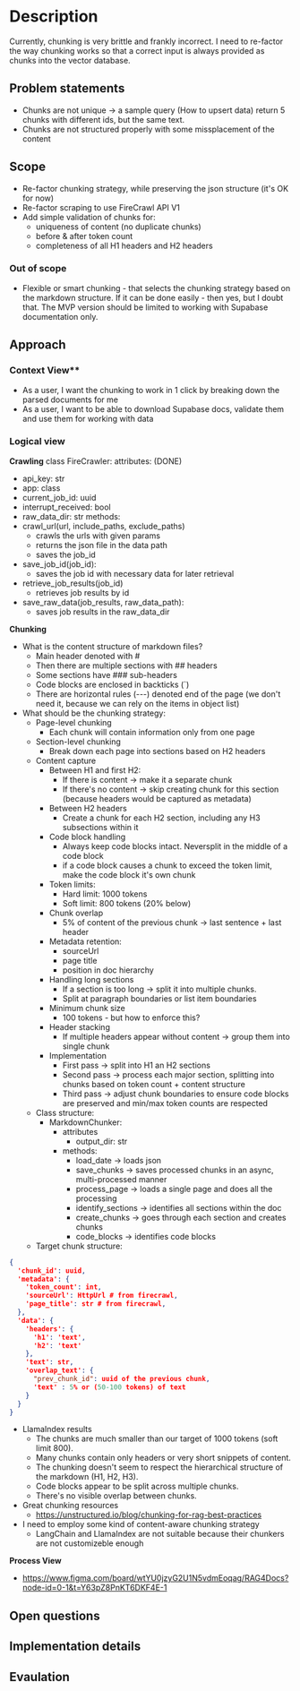 # Description
Currently, chunking is very brittle and frankly incorrect. I need to re-factor the way chunking works so that a
correct input is always provided as chunks into the vector database.

## Problem statements
- Chunks are not unique -> a sample query (How to upsert data) return 5 chunks with different ids, but the same text.
- Chunks are not structured properly with some missplacement of the content

## Scope
- Re-factor chunking strategy, while preserving the json structure (it's OK for now)
- Re-factor scraping to use FireCrawl API V1
- Add simple validation of chunks for:
  - uniqueness of content (no duplicate chunks)
  - before & after token count
  - completeness of all H1 headers and H2 headers

### Out of scope
- Flexible or smart chunking - that selects the chunking strategy based on the markdown structure. If it can be done
  easily - then yes, but I doubt that. The MVP version should be limited to working with Supabase documentation only.

## Approach
### Context View**
- As a user, I want the chunking to work in 1 click by breaking down the parsed documents for me
- As a user, I want to be able to download Supabase docs, validate them and use them for working with data

### Logical view
**Crawling**
class FireCrawler:
attributes: (DONE)
- api_key: str
- app: class
- current_job_id: uuid
- interrupt_received: bool
- raw_data_dir: str
methods:
- crawl_url(url, include_paths, exclude_paths)
  - crawls the urls with given params
  - returns the json file in the data path
  - saves the job_id
- save_job_id(job_id):
  - saves the job id with necessary data for later retrieval
- retrieve_job_results(job_id)
  - retrieves job results by id
- save_raw_data(job_results, raw_data_path):
  - saves job results in the raw_data_dir

**Chunking**
- What is the content structure of markdown files?
  - Main header denoted with #
  - Then there are multiple sections with ## headers
  - Some sections have ### sub-headers
  - Code blocks are enclosed in backticks (`)
  - There are horizontal rules (---) denoted end of the page (we don't need it, because we can rely on the items in
    object list)
- What should be the chunking strategy:
  - Page-level chunking
    - Each chunk will contain information only from one page
  - Section-level chunking
    - Break down each page into sections based on H2 headers
  - Content capture
    - Between H1 and first H2:
      - If there is content -> make it a separate chunk
      - If there's no content -> skip creating chunk for this section (because headers would be captured as metadata)
    - Between H2 headers
      - Create a chunk for each H2 section, including any H3 subsections within it
    - Code block handling
      - Always keep code blocks intact. Neversplit in the middle of a code block
      - if a code block causes a chunk to exceed the token limit, make the code block it's own chunk
    - Token limits:
      - Hard limit: 1000 tokens
      - Soft limit: 800 tokens (20% below)
    - Chunk overlap
      - 5% of content of the previous chunk -> last sentence + last header
    - Metadata retention:
      - sourceUrl
      - page title
      - position in doc hierarchy
    - Handling long sections
      - If a section is too long -> split it into multiple chunks.
      - Split at paragraph boundaries or list item boundaries
    - Minimum chunk size
      - 100 tokens - but how to enforce this?
    - Header stacking
      - If multiple headers appear without content -> group them into single chunk
    - Implementation
      - First pass -> split into H1 an H2 sections
      - Second pass -> process each major section, splitting into chunks based on token count + content structure
      - Third pass -> adjust chunk boundaries to ensure code blocks are preserved and min/max token counts are respected
  - Class structure:
    - MarkdownChunker:
      - attributes
        - output_dir: str
      - methods:
        - load_date -> loads json
        - save_chunks -> saves processed chunks in an async, multi-processed manner
        - process_page -> loads a single page and does all the processing
        - identify_sections -> identifies all sections within the doc
        - create_chunks -> goes through each section and creates chunks
        - code_blocks -> identifies code blocks
  - Target chunk structure:

```json
{
  'chunk_id': uuid,
  'metadata': {
    'token_count': int,
    'sourceUrl': HttpUrl # from firecrawl,
    'page_title': str # from firecrawl,
  },
  'data': {
    'headers': {
      'h1': 'text',
      'h2': 'text'
    },
    'text': str,
    'overlap_text': {
      "prev_chunk_id": uuid of the previous chunk,
      'text' : 5% or (50-100 tokens) of text
    }
  }
}
```
- LlamaIndex results
  - The chunks are much smaller than our target of 1000 tokens (soft limit 800).
  - Many chunks contain only headers or very short snippets of content.
  - The chunking doesn't seem to respect the hierarchical structure of the markdown (H1, H2, H3).
  - Code blocks appear to be split across multiple chunks.
  - There's no visible overlap between chunks.
- Great chunking resources
  - https://unstructured.io/blog/chunking-for-rag-best-practices
- I need to employ some kind of content-aware chunking strategy
  - LangChain and LlamaIndex are not suitable because their chunkers are not customizeble enough


**Process View**
- https://www.figma.com/board/wtYU0jzyG2U1N5vdmEoqag/RAG4Docs?node-id=0-1&t=Y63pZ8PnKT6DKF4E-1

## Open questions

## Implementation details

## Evaulation

